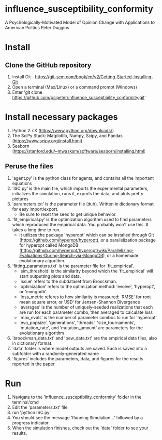 # influence_susceptibility_conformity
A Psychologically-Motivated Model of Opinion Change with Applications to American Politics
Peter Duggins

Install
============

## Clone the GitHub repository
1. Install Git - https://git-scm.com/book/en/v2/Getting-Started-Installing-Git
2. Open a terminal (Max/Linux) or a command prompt (Windows)
3. Enter 'git clone https://github.com/psipeter/influence_susceptibility_conformity.git'

# Install necessary packages
1. Python 2.7.X (https://www.python.org/downloads/)
2. The SciPy Stack: Matplotlib, Numpy, Scipy, and Pandas (https://www.scipy.org/install.html)
3. Seaborn (https://stanford.edu/~mwaskom/software/seaborn/installing.html)

## Peruse the files
1. 'agent.py' is the python class for agents, and contains all the important equations
2. 'ISC.py' is the main file, which imports the experimental parameters, initializes the simulation, runs it, exports the data, and plots pretty pictures
3. 'parameters.txt' is the parameter file (duh). Written in dictionary format for easy import/export.
	- Be sure to reset the seed to get unique behavior.
4. 'fit_empirical.py' is the optimization algorithm used to find parameters which reproduced the empirical data. You probably won't use this. It takes a long time to run.
	- It utilizes the package 'hyperopt' which can be installed through Git (https://github.com/hyperopt/hyperopt), or a parallelization package for hyperopt called MongoDB (https://github.com/hyperopt/hyperopt/wiki/Parallelizing-Evaluations-During-Search-via-MongoDB), or a homemade evolutionary algorithm. 
5. 'fitting_parameters.txt' is the parameter file for 'fit_empirical'.
	- 'sim_threshold' is the similarity beyond which the 'fit_empirical' will start outputting plots and data.
	- 'issue' refers to the subdataset from Broockman.
	- 'optimization' refers to the optimization method: 'evolve', 'hyperopt', or 'mongodb'.
	- 'loss_metric referes to how similarity is measured: 'RMSE' for root mean square error, or 'JSD' for Jensen-Shannon Divergence
	- 'averages' is the number of uniquely-seeded realizations that each are run for each parameter combo, then averaged to calculate loss
	- 'max_evals' is the number of parameter combos to run for 'hyperopt'
	- 'evo_popsize', 'generations', 'threads', 'size_tournaments', 'mutation_rate', and 'mutation_amount' are parameters for the evolutionary algorithm
6. 'broockman_data.txt' and 'pew_data.txt' are the empirical data files, also in dictionary format.
7. 'data' folder is where model outputs are saved. Each is saved into a subfolder with a randomly-generated name
8. 'figures' includes the parameters, data, and figures for the results reported in the paper

Run
=======

1. Navigate to the 'influence_susceptibility_conformity' folder in the terminal/cmd
2. Edit the 'parameters.txt' file
3. run 'python ISC.py'
4. You should see the message 'Running Simulation...' followed by a progress indicator
5. When the simulation finishes, check out the 'data' folder to see your results. 